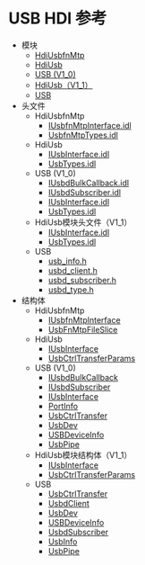 # USB HDI 参考

- 模块
    - [HdiUsbfnMtp](_hdi_usbfn_mtp.md)
    - [HdiUsb](_hdi_usb.md)
    - [USB (V1_0)](_u_s_b_v10.md)
    - [HdiUsb（V1_1）](_hdi_usb_v1_1.md)
    - [USB](_u_s_b.md)
- 头文件
    - HdiUsbfnMtp
        - [IUsbfnMtpInterface.idl](_i_usbfn_mtp_interface_8idl.md)
        - [UsbfnMtpTypes.idl](_usbfn_mtp_types_8idl.md)
    - HdiUsb
        - [IUsbInterface.idl](_i_usb_interface_8idl_v11.md)
        - [UsbTypes.idl](_usb_types_8idl_v11.md)
    - USB (V1_0)
        - [IUsbdBulkCallback.idl](_i_usbd_bulk_callback_8idl_v10.md)
        - [IUsbdSubscriber.idl](_i_usbd_subscriber_8idl_v10.md)
        - [IUsbInterface.idl](_i_usb_interface_8idl_v10.md)
        - [UsbTypes.idl](_usb_types_8idl_v10.md)
    - HdiUsb模块头文件（V1_1）
        - [IUsbInterface.idl](_i_usb_interface_8idl_v11.md)
        - [UsbTypes.idl](_usb_types_8idl_v11.md)
    - USB
        - [usb_info.h](usb__info_8h.md)
        - [usbd_client.h](usbd__client_8h.md)
        - [usbd_subscriber.h](usbd__subscriber_8h.md)
        - [usbd_type.h](usbd__type_8h.md)
- 结构体
    - HdiUsbfnMtp
        - [IUsbfnMtpInterface](interface_i_usbfn_mtp_interface.md)
        - [UsbFnMtpFileSlice](_usb_fn_mtp_file_slice.md)
    - HdiUsb
        - [IUsbInterface](interface_i_usb_interface_v11.md)
        - [UsbCtrlTransferParams](_usb_ctrl_transfer_params_v11.md)
    - USB (V1_0)
        - [IUsbdBulkCallback](interface_i_usbd_bulk_callback_v10.md)
        - [IUsbdSubscriber](interface_i_usbd_subscriber_v10.md)
        - [IUsbInterface](interface_i_usb_interface_v10.md)
        - [PortInfo](_port_info_v10.md)
        - [UsbCtrlTransfer](_usb_ctrl_transfer_v10.md)
        - [UsbDev](_usb_dev_v10.md)
        - [USBDeviceInfo](_u_s_b_device_info_v10.md)
        - [UsbPipe](_usb_pipe_v10.md)
    - HdiUsb模块结构体（V1_1）
        - [IUsbInterface](interface_i_usb_interface_v11.md)
        - [UsbCtrlTransferParams](_usb_ctrl_transfer_params_v11.md)
    - USB
        - [UsbCtrlTransfer](_o_h_o_s_1_1_u_s_b_1_1_usb_ctrl_transfer.md)
        - [UsbdClient](_o_h_o_s_1_1_u_s_b_1_1_usbd_client.md)
        - [UsbDev](_o_h_o_s_1_1_u_s_b_1_1_usb_dev.md)
        - [USBDeviceInfo](_o_h_o_s_1_1_u_s_b_1_1_u_s_b_device_info.md)
        - [UsbdSubscriber](_o_h_o_s_1_1_u_s_b_1_1_usbd_subscriber.md)
        - [UsbInfo](_o_h_o_s_1_1_u_s_b_1_1_usb_info.md)
        - [UsbPipe](_o_h_o_s_1_1_u_s_b_1_1_usb_pipe.md)
